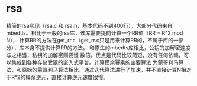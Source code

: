 # rsa
精简的rsa实现（rsa.c 和 rsa.h，基本代码不到400行），大部分代码来自mbedtls。相比于一般的rsa库，该库需要提前计算一个RR值（RR = R^2 mod N），
计算RR的方法在get_rr.c（get_rr.c只是用来计算RR的，不属于库的一部分），库本身不提供计算RR的方法。 和原生的mbedts库相比，公钥的加解密速度与之相当，私钥的加解密则要慢
数倍。优点是代码比较简短，没有任何依赖，可以集成到各种存储受限的嵌入式平台。计算模余幂乘的主要算法
为蒙哥利马算法，和原始的蒙哥利马算法相比，通过迭代算法进行了加速，并不直接计算N相对于R^2的模余逆元，直接计算逆元速度很慢。
